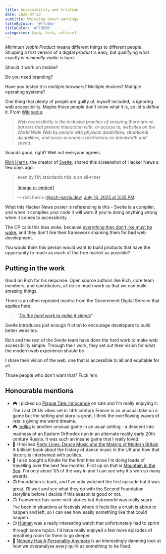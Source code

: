 ```yaml
---
title: Accessibility and friction
date: 2025-07-23
subtitle: Whinging about warnings
titleBgColor: '#ffc9bc'
titleColor: '#FF3E00'
categories: [web, tech, culture]
---
```


_Minimum Viable Product_ means different things to different people. Shipping a first version of a digital _product_ is easy, but qualifying what exactly is _minimally viable_ is hard:

Should it work on mobile?

Do you need branding?

Have you tested it in multiple browsers? Multiple devices? Multiple operating systems?

One thing that plenty of people are guilty of, myself included, is ignoring web accessibility. Maybe those people don't know what it is, so let's define it. From [Wikipedia](https://en.wikipedia.org/wiki/Web_accessibility):

> _Web accessibility is the inclusive practice of ensuring there are no barriers that prevent interaction with, or access to, websites on the World Wide Web by people with physical disabilities, situational disabilities, and socio-economic restrictions on bandwidth and speed._

Sounds good, right? Well not everyone agrees.

[Rich Harris](https://bsky.app/profile/rich-harris.dev), the creator of [Svelte](https://svelte.dev/), shared this screenshot of Hacker News a few days ago:

<blockquote class="bluesky-embed" data-bluesky-uri="at://did:plc:anvvmj5rdxhzo26gmhkgshnn/app.bsky.feed.post/3lu3nb4xp4k2c" data-bluesky-cid="bafyreibmgz5rszvkhspqlnegm3qm5p2jmy4lmiaukzud2v7le6e6yqcbdm" data-bluesky-embed-color-mode="system"><p lang="en">even by HN standards this is an all-timer<br><br><a href="https://bsky.app/profile/did:plc:anvvmj5rdxhzo26gmhkgshnn/post/3lu3nb4xp4k2c?ref_src=embed">[image or embed]</a></p>&mdash; rich harris (<a href="https://bsky.app/profile/did:plc:anvvmj5rdxhzo26gmhkgshnn?ref_src=embed">@rich-harris.dev</a>) <a href="https://bsky.app/profile/did:plc:anvvmj5rdxhzo26gmhkgshnn/post/3lu3nb4xp4k2c?ref_src=embed">July 16, 2025 at 3:35 PM</a></blockquote><script async src="https://embed.bsky.app/static/embed.js" charset="utf-8"></script>

What this Hacker News poster is referencing is this - Svelte is a compiler, and when it compiles your code it will warn if you're doing anything wrong when it comes to accessibility.

The OP calls this idea _woke_, because [everything they don't like must be woke](https://medium.com/@ayosogunro/everything-i-dont-like-is-woke-or-how-paul-graham-misses-the-mark-and-misdirects-the-argument-7ba83e006337), and they don't like their framework shaming them for bad web development.

You would think this person would want to build products that have the opportunity to reach as much of the free market as possible?

## Putting in the work

Good on Rich for his response. Open source authors like Rich, core team members, and contributors, all do so much work so that we can build amazing things.

There is an often repeated mantra from the Government Digital Service that applies here:

> "_[Do the hard work to make it simple](https://www.gov.uk/guidance/government-design-principles#do-the-hard-work-to-make-it-simple)_"

Svelte introduces just enough friction to encourage developers to build better websites.

Rich and the rest of the Svelte team have done the hard work to make web accessibility simple. Through their work, they set out their vision for what the modern web experience should be

I share their vision of the web, one that is accessible to all and equitable for all.

Those people who don't want that? Fuck 'em.

## Honourable mentions

- 🎮 I picked up [Plague Tale: Innocence](https://www.youtube.com/watch?v=gjIb9dQgUF0) on sale and I'm really enjoying it. The Last Of Us vibes set in 14th century France is an unusual take on a game but the setting and story is great. I think the overflowing waves of rats is giving me weird dreams.
- 🎮 [Indika](https://www.youtube.com/watch?v=OANaNIEAsWE) is another unusual game in an usual setting - a descent into madness of an Eastern Orthodox nun in an alternate reality early 20th century Russia. It was such an insane game that I really loved.
- 📖 I finished [Party Lines: Dance Music and the Making of Modern Britain](https://uk.bookshop.org/p/books/party-lines-dance-music-and-the-making-of-modern-britain-ed-gillett/7415062?ean=9781529070651). A brilliant book about the history of dance music in the UK and how that history is intertwined with politics.
- 📖 I also bought a Kindle for the first time since I'm doing loads of travelling over the next few months. First up on that is [Mountain in the Sea](https://uk.bookshop.org/p/books/the-mountain-in-the-sea-winner-of-the-locus-best-first-novel-award-ray-nayler/7585298?ean=9781399600484). I'm only about 1/5 of the way in and I can see why it's won so many awards.
- 📺 Foundation is back, and I've only watched the first episode but it was great. I'll wait and see what they do with the Second Foundation storyline before I decide if this season is good or not.
- 📺 Trainwreck has some wild stories but Astroworld was really scary. I've been in situations at festivals where it feels like a crush is about to happen and left, so I can see how easily something like that could happen.
- 📺 [Human](https://www.bbc.co.uk/iplayer/episode/m002fxmg/human-series-1-3-last-humans-standing) was a really interesting watch that unfortunately had to sprint through some topics. I'd have really enjoyed a few more episodes of breathing room for them to go deeper.
- 🔗 [Nobody Has A Personality Anymore](https://www.freyaindia.co.uk/p/nobody-has-a-personality-anymore) is an interestingly damning look at how we overanalyse every quirk as something to be fixed.
